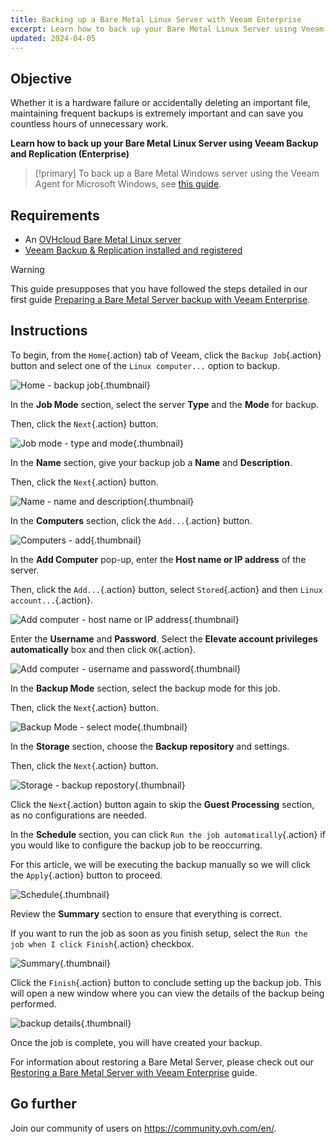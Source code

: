 ```yaml
---
title: Backing up a Bare Metal Linux Server with Veeam Enterprise
excerpt: Learn how to back up your Bare Metal Linux Server using Veeam Backup and Replication (Enterprise)
updated: 2024-04-05
---
```


## Objective

Whether it is a hardware failure or accidentally deleting an important file, maintaining frequent backups is extremely important and can save you countless hours of unnecessary work.

**Learn how to back up your Bare Metal Linux Server using Veeam Backup and Replication (Enterprise)**

> [!primary]
> To back up a Bare Metal Windows server using the Veeam Agent for Microsoft Windows, see [this guide](veeam-enterprise-server-backup-windows-agent1.).

## Requirements

- An [OVHcloud Bare Metal Linux server](https://www.ovhcloud.com/en-au/bare-metal/)
- [Veeam Backup & Replication installed and registered](veeam_veeam_backup_replication1.)

> [!warning]
> This guide presupposes that you have followed the steps detailed in our first guide [Preparing a Bare Metal Server backup with Veeam Enterprise](veeam-enterprise-server-backup-preparation1.).

## Instructions

To begin, from the `Home`{.action} tab of Veeam, click the `Backup Job`{.action} button and select one of the `Linux computer...` option to backup.

![Home - backup job](backup01.png){.thumbnail}

In the **Job Mode** section, select the server **Type** and the **Mode** for backup.

Then, click the `Next`{.action} button.

![Job mode - type and mode](backup02.png){.thumbnail}

In the **Name** section, give your backup job a **Name** and **Description**.

Then, click the `Next`{.action} button.

![Name - name and description](backup03.png){.thumbnail}

In the **Computers** section, click the `Add...`{.action} button.

![Computers - add](backup04.png){.thumbnail}

In the **Add Computer** pop-up, enter the **Host name or IP address** of the server.

Then, click the `Add...`{.action} button, select `Stored`{.action} and then `Linux account...`{.action}.

![Add computer - host name or IP address](backup05.png){.thumbnail}

Enter the **Username** and **Password**. Select the **Elevate account privileges automatically** box and then click `OK`{.action}.

![Add computer - username and password](backup06.png){.thumbnail}

In the **Backup Mode** section, select the backup mode for this job.

Then, click the `Next`{.action} button.

![Backup Mode - select mode](backup07.png){.thumbnail}

In the **Storage** section, choose the **Backup repository** and settings.

Then, click the `Next`{.action} button.

![Storage - backup repostory](backup08.png){.thumbnail}

Click the `Next`{.action} button again to skip the **Guest Processing** section, as no configurations are needed.

In the **Schedule** section, you can click `Run the job automatically`{.action} if you would like to configure the backup job to be reoccurring.

For this article, we will be executing the backup manually so we will click the `Apply`{.action} button to proceed.

![Schedule](backup09.png){.thumbnail}

Review the **Summary** section to ensure that everything is correct.

If you want to run the job as soon as you finish setup, select the `Run the job when I click Finish`{.action} checkbox.

![Summary](backup10.png){.thumbnail}

Click the `Finish`{.action} button to conclude setting up the backup job. This will open a new window where you can view the details of the backup being performed.

![backup details](backup11.png){.thumbnail}

Once the job is complete, you will have created your backup.

For information about restoring a Bare Metal Server, please check out our [Restoring a Bare Metal Server with Veeam Enterprise](veeam-enterprise-server-restore1.) guide.

## Go further

Join our community of users on <https://community.ovh.com/en/>.
